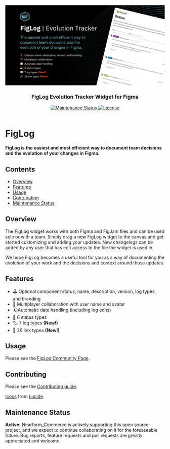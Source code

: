 <div align="center">  
  <a href="https://commerce.nearform.com/open-source/" target="_blank">
    <img alt="FigLog Evolution Tracker Widget for Figma by Nearform_Commerce - We build beautifully designed, solidly engineered, performant digital experiences for humans, just like you." src="./example.png" />
  </a>

  <h3>
    FigLog Evolution Tracker Widget for Figma
  </h3>

  <a href="https://github.com/FormidableLabs/figma-changelog#maintenance-status">
    <img alt="Maintenance Status" src="https://img.shields.io/badge/maintenance-active-green.svg" />
  </a>
  <a href="https://github.com/FormidableLabs/FigLog/blob/main/LICENSE.md">
    <img src="https://img.shields.io/github/license/FormidableLabs/figlog" alt="License" />
  </a>

  <br />
  <br />
</div>

# FigLog

**FigLog is the easiest and most efficient way to document team decisions and the evolution of your changes in Figma.**

## Contents

- [Overview](#overview)
- [Features](#features)
- [Usage](#usage)
- [Contributing](#contributing)
- [Maintenance Status](#maintenance-status)

## Overview

The FigLog widget works with both Figma and FigJam files and can be used solo or with a team. Simply drag a new FigLog widget to the canvas and get started customizing and adding your updates. New changelogs can be added by any user that has edit access to the file the widget is used in.

We hope FigLog becomes a useful tool for you as a way of documenting the evolution of your work and the decisions and context around those updates.

## Features

- 🕹️ Optional component status, name, description, version, log types, and branding
- 👫 Multiplayer collaboration with user name and avatar
- 🗓️ Automatic date handling (including log edits)
- 💅 6 status types
- 🏷️ 7 log types **(New!)**
- 🔗 26 link types **(New!)**

## Usage

Please see the [FigLog Community Page](https://www.figma.com/community/widget/1293230657540297914).

## Contributing

Please see the [Contributing guide](CONTRIBUTING.md).

[Icons](https://lucide.dev/icons/) from [Lucide](https://lucide.dev/).

## Maintenance Status

**Active:** Nearform_Commerce is actively supporting this open source project, and we expect to continue collaborating on it for the foreseeable future. Bug reports, feature requests and pull requests are greatly appreciated and welcome.
